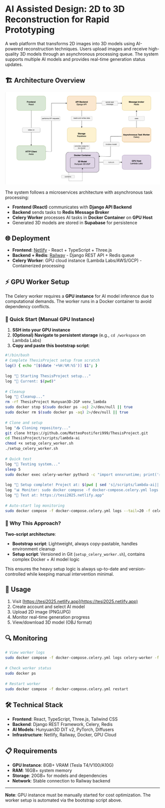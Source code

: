 # AI Assisted Design: 2D to 3D Reconstruction for Rapid Prototyping

A web platform that transforms 2D images into 3D models using AI-powered reconstruction techniques. Users upload images and receive high-quality 3D models through an asynchronous processing queue. The system supports multiple AI models and provides real-time generation status updates.

## 🏗️ Architecture Overview

![System Architecture](docs/ComponentDiagram.png)

The system follows a microservices architecture with asynchronous task processing:
- **Frontend (React)** communicates with **Django API Backend** 
- **Backend** sends tasks to **Redis Message Broker**
- **Celery Worker** processes AI tasks in **Docker Container** on **GPU Host**
- Generated 3D models are stored in **Supabase** for persistence

## 🌐 Deployment

- **Frontend**: [Netlify](https://tesi2025.netlify.app) - React + TypeScript + Three.js
- **Backend + Redis**: [Railway](https://railway.app) - Django REST API + Redis queue
- **Celery Worker**: GPU cloud instance (Lambda Labs/AWS/GCP) - Containerized processing

## ⚡ GPU Worker Setup

The Celery worker requires a **GPU instance** for AI model inference due to computational demands. The worker runs in a Docker container to avoid dependency conflicts.

### 🚀 Quick Start (Manual GPU Instance)

1. **SSH into your GPU instance**
2. **(Optional) Navigate to persistent storage** (e.g., `cd /workspace` on Lambda Labs)
3. **Copy and paste this bootstrap script**:

```bash
#!/bin/bash
# Complete ThesisProject setup from scratch
log() { echo "[$(date '+%H:%M:%S')] $1"; }

log "🚀 Starting ThesisProject setup..."
log "📍 Current: $(pwd)"

# Cleanup
log "🧹 Cleanup..."
rm -rf ThesisProject Hunyuan3D-2GP venv_lambda
sudo docker stop $(sudo docker ps -aq) 2>/dev/null || true
sudo docker rm $(sudo docker ps -aq) 2>/dev/null || true

# Clone and setup
log "📥 Cloning repository..."
git clone https://github.com/MatteoPostiferi999/ThesisProject.git
cd ThesisProject/scripts/lambda-ai
chmod +x setup_celery_worker.sh
./setup_celery_worker.sh

# Quick test
log "🧪 Testing system..."
sleep 5
sudo docker exec celery-worker python3 -c "import onnxruntime; print('✅ Ready!')" && log "✅ System working!" || log "❌ Test failed"

log "🎉 Setup complete! Project at: $(pwd | sed 's|/scripts/lambda-ai||')"
log "📊 Monitor: sudo docker compose -f docker-compose.celery.yml logs -f celery-worker"
log "🎯 Test at: https://tesi2025.netlify.app"

# Auto-start log monitoring
sudo docker compose -f docker-compose.celery.yml logs --tail=20 -f celery-worker
```

### 🔧 Why This Approach?

**Two-script architecture**:
- **Bootstrap script**: Lightweight, always copy-pastable, handles environment cleanup
- **Setup script**: Versioned in Git (`setup_celery_worker.sh`), contains complex Docker + AI model logic

This ensures the heavy setup logic is always up-to-date and version-controlled while keeping manual intervention minimal.

## 🎯 Usage

1. Visit [https://tesi2025.netlify.app](https://tesi2025.netlify.app)
2. Create account and select AI model
3. Upload 2D image (PNG/JPG)
4. Monitor real-time generation progress
5. View/download 3D model (OBJ format)

## 🔍 Monitoring

```bash
# View worker logs
sudo docker compose -f docker-compose.celery.yml logs celery-worker -f

# Check worker status
sudo docker ps

# Restart worker
sudo docker compose -f docker-compose.celery.yml restart
```

## 🛠️ Technical Stack

- **Frontend**: React, TypeScript, Three.js, Tailwind CSS
- **Backend**: Django REST Framework, Celery, Redis
- **AI Models**: Hunyuan3D DiT v2, PyTorch, Diffusers
- **Infrastructure**: Netlify, Railway, Docker, GPU Cloud

## 📋 Requirements

- **GPU Instance**: 8GB+ VRAM (Tesla T4/V100/A10G)
- **RAM**: 16GB+ system memory
- **Storage**: 20GB+ for models and dependencies
- **Network**: Stable connection to Railway backend

---

**Note**: GPU instance must be manually started for cost optimization. The worker setup is automated via the bootstrap script above.